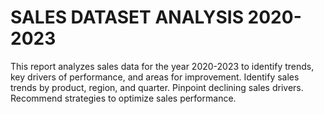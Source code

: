 # SALES DATASET ANALYSIS 2020-2023
This report analyzes sales data for the year 2020-2023 to identify trends, key drivers of performance, and areas for improvement. Identify sales trends by product, region, and quarter. Pinpoint declining sales drivers. Recommend strategies to optimize sales performance.
